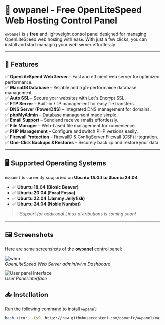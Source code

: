# 🚀 owpanel - Free OpenLiteSpeed Web Hosting Control Panel

`owpanel` is a **free** and lightweight control panel designed for managing OpenLiteSpeed web hosting with ease. With just a few clicks, you can install and start managing your web server effortlessly.

---

## 📌 Features
✅ **OpenLiteSpeed Web Server** – Fast and efficient web server for optimized performance.  
✅ **MariaDB Database** – Reliable and high-performance database management.  
✅ **Auto SSL** – Secure your websites with Let's Encrypt SSL.  
✅ **FTP Server** – Built-in FTP management for easy file transfers.  
✅ **DNS Server (PowerDNS)** – Integrated DNS management for domains.  
✅ **phpMyAdmin** – Database management made simple.  
✅ **Email Support** – Send and receive emails effortlessly.  
✅ **File Manager** – Web-based file management for convenience.  
✅ **PHP Management** – Configure and switch PHP versions easily.  
✅ **Firewall Protection** – FirewallD & ConfigServer Firewall (CSF) integration.  
✅ **One-Click Backups & Restores** – Securely back up and restore your data.  

---

## 🖥️ Supported Operating Systems
`owpanel` is currently supported on **Ubuntu 18.04 to Ubuntu 24.04**:

- ✅ **Ubuntu 18.04 (Bionic Beaver)**
- ✅ **Ubuntu 20.04 (Focal Fossa)**
- ✅ **Ubuntu 22.04 (Jammy Jellyfish)**
- ✅ **Ubuntu 24.04 (Noble Numbat)**

> ℹ️ *Support for additional Linux distributions is coming soon!*

---

## 🖼️ Screenshots

Here are some screenshots of the **owpanel** control panel:

![whm](https://github.com/osmanfc/owpanel/blob/ba1405fe3bd08dcfbba865642996b44c9b789d6a/screenshort/Screenshot%202025-02-03%20160519.png)  
*OpenLiteSpeed Web Server admin/whm Dashboard*

![User panel Interface](https://github.com/osmanfc/owpanel/blob/91fe2554c9ef5589ec5c2d08803782adacf00e4b/screenshort/user-home.png)  
*User Panel  Interface*




## 📥 Installation
Run the following command to install `owpanel`:
```sh
bash <(curl -fsSL https://raw.githubusercontent.com/osmanfc/owpanel/main/install.sh || wget -qO- https://raw.githubusercontent.com/osmanfc/owpanel/main/install.sh)
